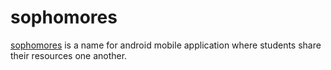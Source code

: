 # sophomores
<a href="https://www.dictionary.com/e/sophomore/">sophomores</a> is a name for android mobile application where students share their resources one another.
